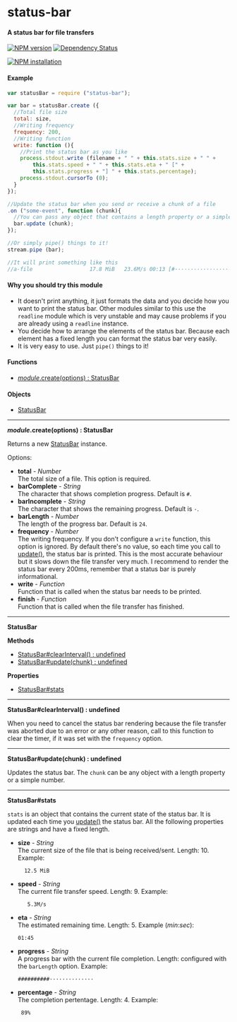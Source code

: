status-bar
==========

#### A status bar for file transfers ####

[![NPM version](https://badge.fury.io/js/status-bar.png)](http://badge.fury.io/js/status-bar "Fury Version Badge")
[![Dependency Status](https://david-dm.org/gagle/node-status-bar.png)](https://david-dm.org/gagle/node-status-bar "David Dependency Manager Badge")

[![NPM installation](https://nodei.co/npm/status-bar.png?mini=true)](https://nodei.co/npm/status-bar "NodeICO Badge")

#### Example ####

```javascript
var statusBar = require ("status-bar");

var bar = statusBar.create ({
  //Total file size
  total: size,
  //Writing frequency
  frequency: 200,
  //Writing function
  write: function (){
    //Print the status bar as you like
    process.stdout.write (filename + " " + this.stats.size + " " +
        this.stats.speed + " " + this.stats.eta + " [" +
        this.stats.progress + "] " + this.stats.percentage);
    process.stdout.cursorTo (0);
  }
});

//Update the status bar when you send or receive a chunk of a file
.on ("some-event", function (chunk){
  //You can pass any object that contains a length property or a simple number
  bar.update (chunk);
});

//Or simply pipe() things to it!
stream.pipe (bar);

//It will print something like this
//a-file                  17.8 MiB   23.6M/s 00:13 [#·······················]   6%
```

#### Why you should try this module ####

- It doesn't print anything, it just formats the data and you decide how you want to print the status bar. Other modules similar to this use the `readline` module which is very unstable and may cause problems if you are already using a `readline` instance.
- You decide how to arrange the elements of the status bar. Because each element has a fixed length you can format the status bar very easily.
- It is very easy to use. Just `pipe()` things to it!

#### Functions ####

- [_module_.create(options) : StatusBar](#create)

#### Objects ####

- [StatusBar](#statusbar_object)

---

<a name="create"></a>
___module_.create(options) : StatusBar__

Returns a new [StatusBar](#statusbar_object) instance.

Options:

- __total__ - _Number_  
  The total size of a file. This option is required.
- __barComplete__ - _String_  
  The character that shows completion progress. Default is `#`.
- __barIncomplete__ - _String_  
  The character that shows the remaining progress. Default is `·`.
- __barLength__ - _Number_  
  The length of the progress bar. Default is `24`.
- __frequency__ - _Number_  
  The writing frequency. If you don't configure a `write` function, this option is ignored. By default there's no value, so each time you call to [update()](#statusbar_update), the status bar is printed. This is the most accurate behaviour but it slows down the file transfer very much. I recommend to render the status bar every 200ms, remember that a status bar is purely informational.
- __write__ - _Function_  
	Function that is called when the status bar needs to be printed.
- __finish__ - _Function_  
	Function that is called when the file transfer has finished.

---

<a name="statusbar_object"></a>
__StatusBar__

__Methods__

- [StatusBar#clearInterval() : undefined](#statusbar_clearinterval)
- [StatusBar#update(chunk) : undefined](#statusbar_update)

__Properties__

- [StatusBar#stats](#statusbar_stats)


---

<a name="statusbar_clearinterval"></a>
__StatusBar#clearInterval() : undefined__

When you need to cancel the status bar rendering because the file transfer was aborted due to an error or any other reason, call to this function to clear the timer, if it was set with the `frequency` option.

---

<a name="statusbar_update"></a>
__StatusBar#update(chunk) : undefined__

Updates the status bar. The `chunk` can be any object with a length property or a simple number.

---

<a name="statusbar_stats"></a>
__StatusBar#stats__

`stats` is an object that contains the current state of the status bar. It is updated each time you [update()](statusbar_update) the status bar. All the following properties are strings and have a fixed length.

- __size__ - _String_  
  The current size of the file that is being received/sent. Length: 10. Example:

  ```
    12.5 MiB
  ```
- __speed__ - _String_  
  The current file transfer speed. Length: 9. Example:

  ```
     5.3M/s
  ```
- __eta__ - _String_  
  The estimated remaining time. Length: 5. Example (_min_:_sec_):

  ```
  01:45
  ```
- __progress__ - _String_  
  A progress bar with the current file completion. Length: configured with the `barLength` option. Example:

  ```
  ##########··············
  ```
- __percentage__ - _String_  
  The completion pertentage. Length: 4. Example:

  ```
   89%
  ```